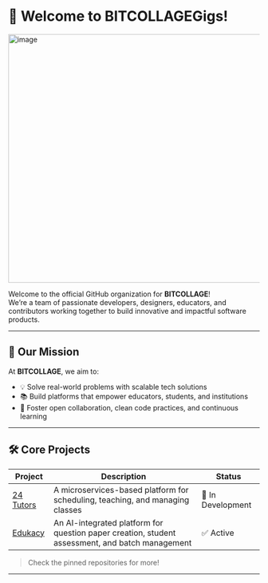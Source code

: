 # 👋 Welcome to BITCOLLAGEGigs!

<img width="1599" height="498" alt="image" src="https://github.com/user-attachments/assets/d525d1f2-2096-4d05-8719-1471a817c187" />


Welcome to the official GitHub organization for **BITCOLLAGE**!  
We’re a team of passionate developers, designers, educators, and contributors working together to build innovative and impactful software products.

---

## 🚀 Our Mission

At **BITCOLLAGE**, we aim to:

- 💡 Solve real-world problems with scalable tech solutions
- 📚 Build platforms that empower educators, students, and institutions
- 🤝 Foster open collaboration, clean code practices, and continuous learning

---

## 🛠️ Core Projects

| Project | Description | Status |
|--------|-------------|--------|
| [24 Tutors](https://github.com/BITCOLLAGEGigs/24-tutors) | A microservices-based platform for scheduling, teaching, and managing classes | 🚧 In Development |
| [Edukacy](https://github.com/BITCOLLAGEGigs/edukacy) | An AI-integrated platform for question paper creation, student assessment, and batch management | ✅ Active |

> Check the pinned repositories for more!

---
